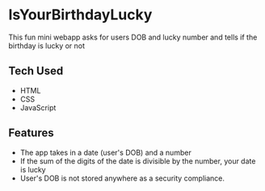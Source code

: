 # IsYourBirthdayLucky

This fun mini webapp asks for users DOB and lucky number and tells if the birthday is lucky or not

## Tech Used

- HTML
- CSS
- JavaScript

## Features

- The app takes in a date (user's DOB) and a number
- If the sum of the digits of the date is divisible by the number, your date is lucky
- User's DOB is not stored anywhere as a security compliance.
